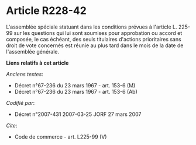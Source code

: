 # Article R228-42

L'assemblée spéciale statuant dans les conditions prévues à l'article L. 225-99 sur les questions qui lui sont soumises pour
approbation ou accord et composée, le cas échéant, des seuls titulaires d'actions prioritaires sans droit de vote concernés
est réunie au plus tard dans le mois de la date de l'assemblée générale.

**Liens relatifs à cet article**

_Anciens textes_:

  - Décret n°67-236 du 23 mars 1967 - art. 153-6 (M)
  - Décret n°67-236 du 23 mars 1967 - art. 153-6 (Ab)

_Codifié par_:

  - Décret n°2007-431 2007-03-25 JORF 27 mars 2007

_Cite_:

  - Code de commerce - art. L225-99 (V)
